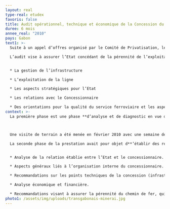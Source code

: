 ```yaml
---
layout: real
type-real: etudex
favoris: false
title: Audit opérationnel, technique et économique de la Concession du Chemin de Fer Transgabonais
duree: 6 mois
annee_real: "2010"
pays: Gabon
text1: >-
  Suite à un appel d’offres organisé par le Comité de Privatisation, le groupement Nodalis Conseil / Rail Concept a été chargé de mener l’audit opérationnel, technique et économique de la concession du chemin de fer Transgabonais depuis son entrée en vigueur en novembre 2005 et jusqu'au 31 décembre 2009. Cet audit est prévu **dans le cadre de l’article 9.5 de la convention de concession de la gestion et de l’exploitation du chemin de fer Transgabonais signée en juillet 2005 avec SETRAG.**

  L’audit vise à assurer l’Etat concédant de la pérennité de l’exploitation ferroviaire. L’objectif de cette mission est de faire le point sur le fonctionnement de la concession et déterminer si les obligations des parties sont respectées et de faire, le cas échéant, des propositions concrètes pour y parvenir. C**et audit est suivi de propositions concrètes d’amélioration et de préconisations concernant :**


  * La gestion de l’infrastructure

  * L’exploitation de la ligne

  * Les aspects stratégiques pour l’Etat 

  * Les relations avec le Concessionnaire

  * Des orientations pour la qualité du service ferroviaire et les aspects financiers
context: >-
  La première phase est une phase **d’analyse et de diagnostic en vue d’évaluer finement la situation de la concession** aujourd’hui par rapport aux obligations fixées dans la Convention de concession. Cette phase inclut notamment un diagnostic de l’infrastructure ferroviaire, de l’exploitation, de la sécurité, des résultats économiques et financiers ainsi que d’autres éléments de suivi de la concession. Rail Concept a été en charge des aspects techniques et de la gestion de l’infrastructure.



  Une visite de terrain a été menée en février 2010 avec une semaine de RV dans les bureaux de SETRAG puis 7 jours de tournée sur l’ensemble du linéaire en draisine. Le diagnostic a fait l’objet d’un rapport provisoire remis le 18 mars 2010, d’un atelier de restitution tenu à Paris le 26 avril 2010, d’échanges et d’un rapport définitif, tenant compte des commentaires reçus des différentes parties prenantes.

  La seconde phase de la prestation avait pour objet d**’établir des recommandations, selon les thématiques suivantes :**


  * Analyse de la relation établie entre l’Etat et le concessionnaire.

  * Aspects généraux liés à l’organisation interne du concessionnaire.

  * Recommandations sur les points techniques de la concession (infrastructure, matériel roulant, exploitation et sécurité).

  * Analyse économique et financière.

  * Recommandations visant à assurer la pérennité du chemin de fer, qui est l’un des objectifs essentiels de la mise en concession du chemin de fer Transgabonais.
photo1: /assets/img/uploads/transgabonais-minerai.jpg
---
```

